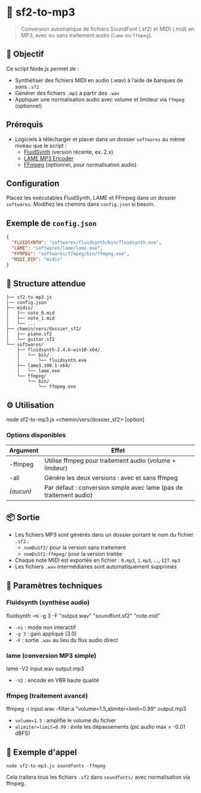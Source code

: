 
# 🎼 sf2-to-mp3

> Conversion automatique de fichiers SoundFont (.sf2) et MIDI (.mid) en MP3, avec ou sans traitement audio (`lame` ou `ffmpeg`).

## 🧰 Objectif

Ce script Node.js permet de :
- Synthétiser des fichiers MIDI en audio (.wav) à l’aide de banques de sons `.sf2`
- Générer des fichiers `.mp3` à partir des `.wav`
- Appliquer une normalisation audio avec volume et limiteur via `ffmpeg` (optionnel)

## Prérequis

- Logiciels à télécharger et placer dans un dossier `softwares` au même niveau que le script :
  - [FluidSynth](https://www.fluidsynth.org/) (version récente, ex. 2.x)
  - [LAME MP3 Encoder](http://lame.sourceforge.net/)
  - [FFmpeg](https://ffmpeg.org/download.html) (optionnel, pour normalisation audio)

## Configuration

Placez les exécutables FluidSynth, LAME et FFmpeg dans un dossier `softwares`.
Modifiez les chemins dans `config.json` si besoin.

## Exemple de `config.json`

```json
{
  "FLUIDSYNTH": "softwares/fluidsynth/bin/fluidsynth.exe",
  "LAME": "softwares/lame/lame.exe",
  "FFMPEG": "softwares/ffmpeg/bin/ffmpeg.exe",
  "MIDI_DIR": "midis"
}
```

## 📁 Structure attendue
```
├── sf2-to-mp3.js 
|── config.json
├── midis/  
│   ├── note_0.mid  
│   ├── note_1.mid  
│   └── ...  
├── chemin/vers/dossier_sf2/  
│   ├── piano.sf2  
│   └── guitar.sf2  
└── softwares/  
    ├── fluidsynth-2.4.6-win10-x64/  
    │   └── bin/  
    │       └── fluidsynth.exe  
    ├── lame3.100.1-x64/  
    │   └── lame.exe  
    └── ffmpeg/  
        └── bin/  
            └── ffmpeg.exe  
```
## ⚙️ Utilisation

node sf2-to-mp3.js <chemin/vers/dossier_sf2> [option]

### Options disponibles

| Argument  | Effet                                                             |
| --------- | ----------------------------------------------------------------- |
| -ffmpeg   | Utilise ffmpeg pour traitement audio (volume + limiteur)         |
| -all      | Génére les deux versions : avec et sans ffmpeg                   |
| *(aucun)* | Par défaut : conversion simple avec lame (pas de traitement audio)|

## 📦 Sortie

- Les fichiers MP3 sont générés dans un dossier portant le nom du fichier `.sf2` :  
  - `nomDuSf2/` pour la version sans traitement  
  - `nomDuSf2-ffmpeg/` pour la version traitée  
- Chaque note MIDI est exportée en fichier : `0.mp3`, `1.mp3`, ..., `127.mp3`  
- Les fichiers `.wav` intermédiaires sont automatiquement supprimés  

## 🧪 Paramètres techniques

### Fluidsynth (synthèse audio)

fluidsynth -ni -g 3 -F "output.wav" "soundfont.sf2" "note.mid"

- `-ni` : mode non interactif  
- `-g 3` : gain appliqué (3.0)  
- `-F` : sortie `.wav` au lieu du flux audio direct  

### lame (conversion MP3 simple)

lame -V2 input.wav output.mp3

- `-V2` : encode en VBR haute qualité  

### ffmpeg (traitement avancé)

ffmpeg -i input.wav -filter:a "volume=1.5,alimiter=limit=0.99" output.mp3

- `volume=1.5` : amplifie le volume du fichier  
- `alimiter=limit=0.99` : évite les dépassements (pic audio max = -0.01 dBFS)  

## 💬 Exemple d'appel

`node sf2-to-mp3.js soundfonts -ffmpeg`

Cela traitera tous les fichiers `.sf2` dans `soundfonts/` avec normalisation via ffmpeg.
